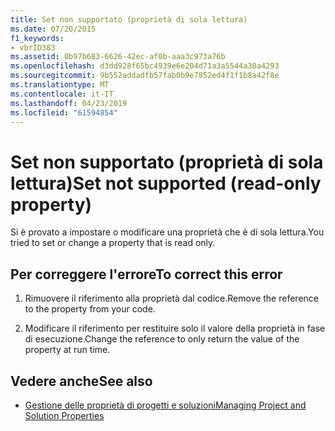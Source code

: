 ```yaml
---
title: Set non supportato (proprietà di sola lettura)
ms.date: 07/20/2015
f1_keywords:
- vbrID383
ms.assetid: 0b97b683-6626-42ec-af0b-aaa3c973a76b
ms.openlocfilehash: d3dd928f65bc4939e6e204d71a3a5544a30a4293
ms.sourcegitcommit: 9b552addadfb57fab0b9e7852ed4f1f1b8a42f8e
ms.translationtype: MT
ms.contentlocale: it-IT
ms.lasthandoff: 04/23/2019
ms.locfileid: "61594854"
---
```

# <a name="set-not-supported-read-only-property"></a><span data-ttu-id="0ba29-102">Set non supportato (proprietà di sola lettura)</span><span class="sxs-lookup"><span data-stu-id="0ba29-102">Set not supported (read-only property)</span></span>
<span data-ttu-id="0ba29-103">Si è provato a impostare o modificare una proprietà che è di sola lettura.</span><span class="sxs-lookup"><span data-stu-id="0ba29-103">You tried to set or change a property that is read only.</span></span>  
  
## <a name="to-correct-this-error"></a><span data-ttu-id="0ba29-104">Per correggere l'errore</span><span class="sxs-lookup"><span data-stu-id="0ba29-104">To correct this error</span></span>  
  
1. <span data-ttu-id="0ba29-105">Rimuovere il riferimento alla proprietà dal codice.</span><span class="sxs-lookup"><span data-stu-id="0ba29-105">Remove the reference to the property from your code.</span></span>  
  
2. <span data-ttu-id="0ba29-106">Modificare il riferimento per restituire solo il valore della proprietà in fase di esecuzione.</span><span class="sxs-lookup"><span data-stu-id="0ba29-106">Change the reference to only return the value of the property at run time.</span></span>  
  
## <a name="see-also"></a><span data-ttu-id="0ba29-107">Vedere anche</span><span class="sxs-lookup"><span data-stu-id="0ba29-107">See also</span></span>

- [<span data-ttu-id="0ba29-108">Gestione delle proprietà di progetti e soluzioni</span><span class="sxs-lookup"><span data-stu-id="0ba29-108">Managing Project and Solution Properties</span></span>](/visualstudio/ide/managing-project-and-solution-properties)
